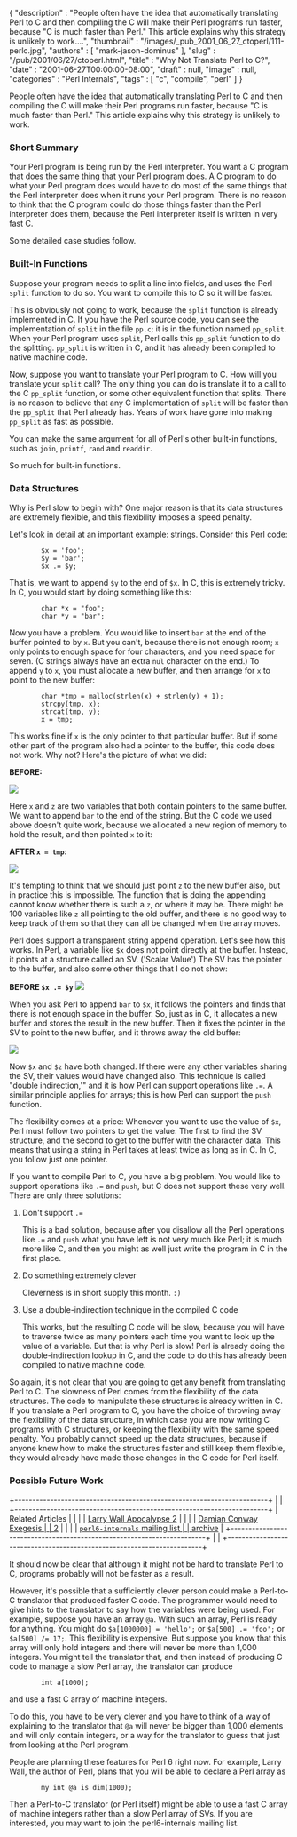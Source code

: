 {
   "description" : "People often have the idea that automatically translating Perl to C and then compiling the C will make their Perl programs run faster, because \"C is much faster than Perl.\" This article explains why this strategy is unlikely to work....",
   "thumbnail" : "/images/_pub_2001_06_27_ctoperl/111-perlc.jpg",
   "authors" : [
      "mark-jason-dominus"
   ],
   "slug" : "/pub/2001/06/27/ctoperl.html",
   "title" : "Why Not Translate Perl to C?",
   "date" : "2001-06-27T00:00:00-08:00",
   "draft" : null,
   "image" : null,
   "categories" : "Perl Internals",
   "tags" : [
      "c",
      "compile",
      "perl"
   ]
}





People often have the idea that automatically translating Perl to C and
then compiling the C will make their Perl programs run faster, because
"C is much faster than Perl." This article explains why this strategy is
unlikely to work.

### Short Summary

Your Perl program is being run by the Perl interpreter. You want a C
program that does the same thing that your Perl program does. A C
program to do what your Perl program does would have to do most of the
same things that the Perl interpreter does when it runs your Perl
program. There is no reason to think that the C program could do those
things faster than the Perl interpreter does them, because the Perl
interpreter itself is written in very fast C.

Some detailed case studies follow.

### Built-In Functions

Suppose your program needs to split a line into fields, and uses the
Perl `split` function to do so. You want to compile this to C so it will
be faster.

This is obviously not going to work, because the `split` function is
already implemented in C. If you have the Perl source code, you can see
the implementation of `split` in the file `pp.c`; it is in the function
named `pp_split`. When your Perl program uses `split`, Perl calls this
`pp_split` function to do the splitting. `pp_split` is written in C, and
it has already been compiled to native machine code.

Now, suppose you want to translate your Perl program to C. How will you
translate your `split` call? The only thing you can do is translate it
to a call to the C `pp_split` function, or some other equivalent
function that splits. There is no reason to believe that any C
implementation of `split` will be faster than the `pp_split` that Perl
already has. Years of work have gone into making `pp_split` as fast as
possible.

You can make the same argument for all of Perl's other built-in
functions, such as `join`, `printf`, `rand` and `readdir`.

So much for built-in functions.

### Data Structures

Why is Perl slow to begin with? One major reason is that its data
structures are extremely flexible, and this flexibility imposes a speed
penalty.

Let's look in detail at an important example: strings. Consider this
Perl code:

            $x = 'foo';     
            $y = 'bar';
            $x .= $y;

That is, we want to append `$y` to the end of `$x`. In C, this is
extremely tricky. In C, you would start by doing something like this:

            char *x = "foo";
            char *y = "bar";

Now you have a problem. You would like to insert `bar` at the end of the
buffer pointed to by `x`. But you can't, because there is not enough
room; `x` only points to enough space for four characters, and you need
space for seven. (C strings always have an extra `nul` character on the
end.) To append `y` to `x`, you must allocate a new buffer, and then
arrange for `x` to point to the new buffer:

            char *tmp = malloc(strlen(x) + strlen(y) + 1);
            strcpy(tmp, x);
            strcat(tmp, y);
            x = tmp;

This works fine if `x` is the only pointer to that particular buffer.
But if some other part of the program also had a pointer to the buffer,
this code does not work. Why not? Here's the picture of what we did:

**BEFORE:**

![](/images/_pub_2001_06_27_ctoperl/cbef.gif)

Here `x` and `z` are two variables that both contain pointers to the
same buffer. We want to append `bar` to the end of the string. But the C
code we used above doesn't quite work, because we allocated a new region
of memory to hold the result, and then pointed `x` to it:

**AFTER `x = tmp`:**

![](/images/_pub_2001_06_27_ctoperl/caft.gif)

It's tempting to think that we should just point `z` to the new buffer
also, but in practice this is impossible. The function that is doing the
appending cannot know whether there is such a `z`, or where it may be.
There might be 100 variables like `z` all pointing to the old buffer,
and there is no good way to keep track of them so that they can all be
changed when the array moves.

Perl does support a transparent string append operation. Let's see how
this works. In Perl, a variable like `$x` does not point directly at the
buffer. Instead, it points at a structure called an SV. ('Scalar Value')
The SV has the pointer to the buffer, and also some other things that I
do not show:

**BEFORE `$x .= $y`**
![](/images/_pub_2001_06_27_ctoperl/pbef.gif)

When you ask Perl to append `bar` to `$x`, it follows the pointers and
finds that there is not enough space in the buffer. So, just as in C, it
allocates a new buffer and stores the result in the new buffer. Then it
fixes the pointer in the SV to point to the new buffer, and it throws
away the old buffer:

![](/images/_pub_2001_06_27_ctoperl/paft.gif)

Now `$x` and `$z` have both changed. If there were any other variables
sharing the SV, their values would have changed also. This technique is
called "double indirection,'" and it is how Perl can support operations
like `.=`. A similar principle applies for arrays; this is how Perl can
support the `push` function.

The flexibility comes at a price: Whenever you want to use the value of
`$x`, Perl must follow two pointers to get the value: The first to find
the SV structure, and the second to get to the buffer with the character
data. This means that using a string in Perl takes at least twice as
long as in C. In C, you follow just one pointer.

If you want to compile Perl to C, you have a big problem. You would like
to support operations like `.=` and `push`, but C does not support these
very well. There are only three solutions:

1.  Don't support `.=`

    This is a bad solution, because after you disallow all the Perl
    operations like `.=` and `push` what you have left is not very much
    like Perl; it is much more like C, and then you might as well just
    write the program in C in the first place.

2.  Do something extremely clever

    Cleverness is in short supply this month. `:)`

3.  Use a double-indirection technique in the compiled C code

    This works, but the resulting C code will be slow, because you will
    have to traverse twice as many pointers each time you want to look
    up the value of a variable. But that is why Perl is slow! Perl is
    already doing the double-indirection lookup in C, and the code to do
    this has already been compiled to native machine code.

So again, it's not clear that you are going to get any benefit from
translating Perl to C. The slowness of Perl comes from the flexibility
of the data structures. The code to manipulate these structures is
already written in C. If you translate a Perl program to C, you have the
choice of throwing away the flexibility of the data structure, in which
case you are now writing C programs with C structures, or keeping the
flexibility with the same speed penalty. You probably cannot speed up
the data structures, because if anyone knew how to make the structures
faster and still keep them flexible, they would already have made those
changes in the C code for Perl itself.

### Possible Future Work

+-----------------------------------------------------------------------+
|                                                                       |
+-----------------------------------------------------------------------+
| Related Articles                                                      |
|                                                                       |
| [Larry Wall Apocalypse 2](/media/_pub_2001_06_27_ctoperl/wall.html)   |
|                                                                       |
| [Damian Conway Exegesis                                               |
| 2](/media/_pub_2001_06_27_ctoperl/exegesis2.html)                     |
|                                                                       |
| [`perl6-internals` mailing list                                       |
| archive](http://archive.develooper.com/perl6-internals@perl.org/)     |
+-----------------------------------------------------------------------+
|                                                                       |
+-----------------------------------------------------------------------+

It should now be clear that although it might not be hard to translate
Perl to C, programs probably will not be faster as a result.

However, it's possible that a sufficiently clever person could make a
Perl-to-C translator that produced faster C code. The programmer would
need to give hints to the translator to say how the variables were being
used. For example, suppose you have an array `@a`. With such an array,
Perl is ready for anything. You might do `$a[1000000] = 'hello';` or
`$a[500] .= 'foo';` or `$a[500] /= 17;`. This flexibility is expensive.
But suppose you know that this array will only hold integers and there
will never be more than 1,000 integers. You might tell the translator
that, and then instead of producing C code to manage a slow Perl array,
the translator can produce

            int a[1000];

and use a fast C array of machine integers.

To do this, you have to be very clever and you have to think of a way of
explaining to the translator that `@a` will never be bigger than 1,000
elements and will only contain integers, or a way for the translator to
guess that just from looking at the Perl program.

People are planning these features for Perl 6 right now. For example,
Larry Wall, the author of Perl, plans that you will be able to declare a
Perl array as

            my int @a is dim(1000);

Then a Perl-to-C translator (or Perl itself) might be able to use a fast
C array of machine integers rather than a slow Perl array of SVs. If you
are interested, you may want to join the perl6-internals mailing list.


